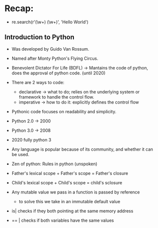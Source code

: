 # Recap:
- re.search(r'(\w+) (\w+)', 'Hello World')

## Introduction to Python
- Was developed by Guido Van Rossum.
- Named after Monty Python's Flying Circus.
- Benevolent Dictator For Life (BDFL) -> Mantains the code of python, does the approval of python code. (until 2020)
- There are 2 ways to code:
    - declarative -> what to do;  relies on the underlying system or framework to handle the control flow.
    - imperative -> how to do it: explicitly defines the control flow
- Pythonic code focuses on readability and simplicity.
- Python 2.0 -> 2000
- Python 3.0 -> 2008
- 2020 fully python 3
- Any language is popular because of its community, and whether it can be used.
- Zen of python: Rules in python (unspoken)


- Father's lexical scope + Father's scope = Father's closure
- Child's lexical scope + Child's scope = child's sclosure
- Any mutable value we pass in a function is passed by reference
    - to solve this we take in an immutable default value

- is| checks if they both pointing at the same memory address
- == | checks if both variables have the same values